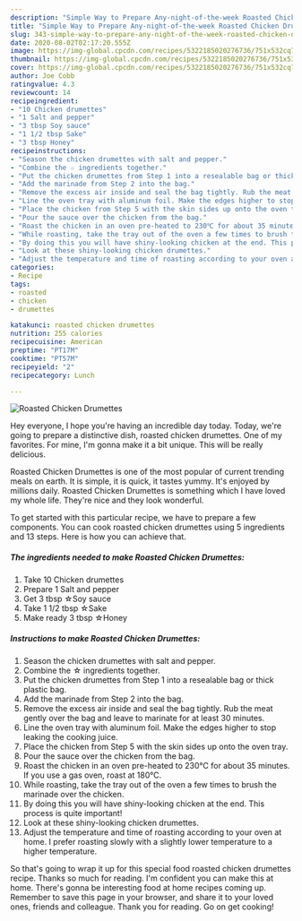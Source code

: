 ```yaml
---
description: "Simple Way to Prepare Any-night-of-the-week Roasted Chicken Drumettes"
title: "Simple Way to Prepare Any-night-of-the-week Roasted Chicken Drumettes"
slug: 343-simple-way-to-prepare-any-night-of-the-week-roasted-chicken-drumettes
date: 2020-08-02T02:17:20.555Z
image: https://img-global.cpcdn.com/recipes/5322185020276736/751x532cq70/roasted-chicken-drumettes-recipe-main-photo.jpg
thumbnail: https://img-global.cpcdn.com/recipes/5322185020276736/751x532cq70/roasted-chicken-drumettes-recipe-main-photo.jpg
cover: https://img-global.cpcdn.com/recipes/5322185020276736/751x532cq70/roasted-chicken-drumettes-recipe-main-photo.jpg
author: Joe Cobb
ratingvalue: 4.3
reviewcount: 14
recipeingredient:
- "10 Chicken drumettes"
- "1 Salt and pepper"
- "3 tbsp Soy sauce"
- "1 1/2 tbsp Sake"
- "3 tbsp Honey"
recipeinstructions:
- "Season the chicken drumettes with salt and pepper."
- "Combine the ☆ ingredients together."
- "Put the chicken drumettes from Step 1 into a resealable bag or thick plastic bag."
- "Add the marinade from Step 2 into the bag."
- "Remove the excess air inside and seal the bag tightly. Rub the meat gently over the bag and leave to marinate for at least 30 minutes."
- "Line the oven tray with aluminum foil. Make the edges higher to stop leaking the cooking juice."
- "Place the chicken from Step 5 with the skin sides up onto the oven tray."
- "Pour the sauce over the chicken from the bag."
- "Roast the chicken in an oven pre-heated to 230℃ for about 35 minutes. If you use a gas oven, roast at 180℃."
- "While roasting, take the tray out of the oven a few times to brush the marinade over the chicken."
- "By doing this you will have shiny-looking chicken at the end. This process is quite important!"
- "Look at these shiny-looking chicken drumettes."
- "Adjust the temperature and time of roasting according to your oven at home. I prefer roasting slowly with a slightly lower temperature to a higher temperature."
categories:
- Recipe
tags:
- roasted
- chicken
- drumettes

katakunci: roasted chicken drumettes 
nutrition: 255 calories
recipecuisine: American
preptime: "PT17M"
cooktime: "PT57M"
recipeyield: "2"
recipecategory: Lunch

---
```



![Roasted Chicken Drumettes](https://img-global.cpcdn.com/recipes/5322185020276736/751x532cq70/roasted-chicken-drumettes-recipe-main-photo.jpg)

Hey everyone, I hope you're having an incredible day today. Today, we're going to prepare a distinctive dish, roasted chicken drumettes. One of my favorites. For mine, I'm gonna make it a bit unique. This will be really delicious.

Roasted Chicken Drumettes is one of the most popular of current trending meals on earth. It is simple, it is quick, it tastes yummy. It's enjoyed by millions daily. Roasted Chicken Drumettes is something which I have loved my whole life. They're nice and they look wonderful.




To get started with this particular recipe, we have to prepare a few components. You can cook roasted chicken drumettes using 5 ingredients and 13 steps. Here is how you can achieve that.

<!--inarticleads1-->

##### The ingredients needed to make Roasted Chicken Drumettes:

1. Take 10 Chicken drumettes
1. Prepare 1 Salt and pepper
1. Get 3 tbsp ☆Soy sauce
1. Take 1 1/2 tbsp ☆Sake
1. Make ready 3 tbsp ☆Honey




<!--inarticleads2-->

##### Instructions to make Roasted Chicken Drumettes:

1. Season the chicken drumettes with salt and pepper.
1. Combine the ☆ ingredients together.
1. Put the chicken drumettes from Step 1 into a resealable bag or thick plastic bag.
1. Add the marinade from Step 2 into the bag.
1. Remove the excess air inside and seal the bag tightly. Rub the meat gently over the bag and leave to marinate for at least 30 minutes.
1. Line the oven tray with aluminum foil. Make the edges higher to stop leaking the cooking juice.
1. Place the chicken from Step 5 with the skin sides up onto the oven tray.
1. Pour the sauce over the chicken from the bag.
1. Roast the chicken in an oven pre-heated to 230℃ for about 35 minutes. If you use a gas oven, roast at 180℃.
1. While roasting, take the tray out of the oven a few times to brush the marinade over the chicken.
1. By doing this you will have shiny-looking chicken at the end. This process is quite important!
1. Look at these shiny-looking chicken drumettes.
1. Adjust the temperature and time of roasting according to your oven at home. I prefer roasting slowly with a slightly lower temperature to a higher temperature.




So that's going to wrap it up for this special food roasted chicken drumettes recipe. Thanks so much for reading. I'm confident you can make this at home. There's gonna be interesting food at home recipes coming up. Remember to save this page in your browser, and share it to your loved ones, friends and colleague. Thank you for reading. Go on get cooking!
